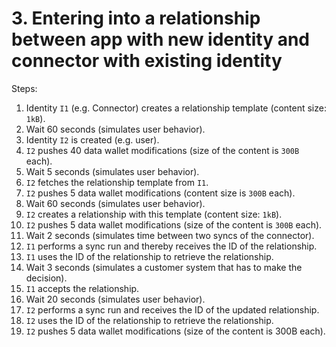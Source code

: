 # 3. Entering into a relationship between app with new identity and connector with existing identity

Steps:

1.  Identity `I1` (e.g. Connector) creates a relationship template (content size: `1kB`).
2.  Wait 60 seconds (simulates user behavior).
3.  Identity `I2` is created (e.g. user).
4.  `I2` pushes 40 data wallet modifications (size of the content is `300B` each).
5.  Wait 5 seconds (simulates user behavior).
6.  `I2` fetches the relationship template from `I1`.
7.  `I2` pushes 5 data wallet modifications (content size is `300B` each).
8.  Wait 60 seconds (simulates user behavior).
9.  `I2` creates a relationship with this template (content size: `1kB`).
10. `I2` pushes 5 data wallet modifications (size of the content is `300B` each).
11. Wait 2 seconds (simulates time between two syncs of the connector).
12. `I1` performs a sync run and thereby receives the ID of the relationship.
13. `I1` uses the ID of the relationship to retrieve the relationship.
14. Wait 3 seconds (simulates a customer system that has to make the decision).
15. `I1` accepts the relationship.
16. Wait 20 seconds (simulates user behavior).
17. `I2` performs a sync run and receives the ID of the updated relationship.
18. `I2` uses the ID of the relationship to retrieve the relationship.
19. `I2` pushes 5 data wallet modifications (size of the content is 300B each).
